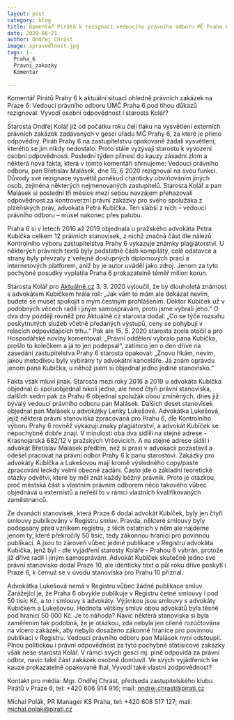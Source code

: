 ```yaml
---
layout: post
category: blog
title: Komentář Pirátů k rezignaci vedoucího právního odboru MČ Praha 6
date: 2020-06-21
author: Ondřej Chrást
image: spravedlnost.jpg
tags: |-
  Praha_6
  Pravni_zakazky
  Komentar
  
---
```

Komentář Pirátů Prahy 6 k aktuální situaci ohledně právních zakázek na Praze 6: Vedoucí právního odboru ÚMČ Praha 6 pod tíhou důkazů rezignoval. Vyvodí osobní odpovědnost i starosta Kolář?

Starosta Ondřej Kolář již od počátku roku čelí tlaku na vysvětlení externích  právních zakázek zadávaných v gesci úřadu MČ Prahy 6, za které je přímo odpovědný. Piráti Prahy 6 na zastupitelstvu opakovaně žádali vysvětlení, kterého se jim nikdy nedostalo. Proto stále vyzývají starostu k vyvození osobní odpovědnosti. Poslední týden přinesl do kauzy zásadní zlom a některá nová fakta, která v tomto komentáři shrnujeme:
Vedoucí právního odboru, pan Břetislav Malásek, dne 15. 6 2020 rezignoval na svou funkci. Důvody své rezignace vysvětlil poněkud chaoticky obviňováním jiných osob, zejména některých nejmenovaných zastupitelů. Starosta  Kolář a pan Malásek si poslední tři měsíce mezi sebou navzájem přehazovali odpovědnost za kontroverzní právní zakázky pro svého spolužáka z plzeňských práv, advokáta Petra Kubíčka. Ten slabší z nich – vedoucí právního odboru – musel nakonec přes palubu.

Praha 6 si v letech 2016 až 2019 objednala u pražského advokáta Petra Kubíčka celkem 12 právních stanovisek, z nichž značná část dle nálezů Kontrolního výboru zastupitelstva Prahy 6 vykazuje známky plagiátorství. U některých právních textů byly podstatné části kompiláty, celé odstavce a strany byly převzaty z veřejně dostupných diplomových prací a internetových platforem, aniž by je autor uváděl jako zdroj. Jenom za tyto pochybné posudky vyplatila Praha 6 prokazatelně téměř milion korun. 

Starosta Kolář pro [Aktuálně.cz](https://zpravy.aktualne.cz/domaci/dva-pravni-posudky-za-340-tisic-psal-je-starostuv-spoluzak-r/r~8762f8485a3911eab408ac1f6b220ee8/) 3. 3. 2020 vyloučil, že by dlouholetá známost s advokátem Kubíčkem hrála roli: „Jak vám to mám ale dokázat nevím, budete se muset spokojit s mým čestným prohlášením. Doktor Kubíček už v podobných věcech radil i jiným samosprávám, proto jsme vybrali jeho.“ O dva dny později rovněž pro Aktuálně.cz starosta dodal: „Co se týče rozsahu poskytnutých služeb včetně předaných výstupů, ceny se pohybují v relacích odpovídajících trhu.“ Pak ale 15. 5. 2020 starosta zcela otočil a pro Hospodářské noviny komentoval: „Právní oddělení vybralo pana Kubíčka, prošlo to kolečkem a já to jen podepsal“, zatímco jen o den dříve na zasedání zastupitelstva Prahy 6 starosta opakoval: „Znovu říkám, nevím, jakou metodikou byly vybírány ty advokátní kanceláře. Já znám opravdu jenom pana Kubíčka, u něhož jsem si objednal jedno jediné stanovisko.“

Fakta však mluví jinak. Starosta mezi roky 2016 a 2019 u advokáta Kubíčka objednal či spoluobjednal nikoli jedno, ale hned čtyři právní stanoviska, dalších sedm pak za Prahu 6 objednal spolužák obou zmíněných, dnes již bývalý vedoucí právního odboru pan Malásek. Dalších deset stanovisek objednal pan Malásek u advokátky Lenky Lukešové. Advokátka Lukešová, jejíž některá právní stanoviska zpracovaná pro Prahu 6, dle Kontrolního výboru Prahy 6 rovněž vykazují znaky plagiátorství, a advokát Kubíček se nepochybně dobře znají. V minulosti oba dva sídlili na stejné  adrese - Krasnojarská 682/12 v pražských Vršovicích. A na stejné adrese sídlil i advokát Břetislav Malásek předtím, než si praxi v advokacii pozastavil a odešel pracovat na právní odbor  Prahy 6 k panu starostovi. Zakázky pro advokáty Kubíčka a Lukešovou mají kromě výsledného copy/paste zpracování leckdy velmi obecné zadání. Často jde o základní teoretické otázky odvětví, které by měl znát každý běžný právník. Proto je otázkou, proč městská část s vlastním právním odborem něco takového vůbec objednává u externistů a neřeší to v rámci vlastních kvalifikovaných zaměstnanců.

Ze dvanácti stanovisek, která Praze 6 dodal advokát Kubíček, byly jen čtyři smlouvy publikovány v Registru smluv. Pravda, některé smlouvy byly podepsány před vznikem registru, z těch ostatních v něm ale najdeme jenom ty, které překročily 50 tisíc, tedy zákonnou hranici pro povinnou publikaci. A jsou to zároveň vůbec jediné publikace v Registru advokáta Kubíčka, jenž byl - dle vyjádření starosty Koláře - Prahou 6 vybrán, protože již dříve radil i jiným samosprávám. Advokát Kubíček skutečně jedno své právní stanovisko dodal Praze 10, ale identický text o půl roku dříve poskytl i Praze 6, k čemuž se v úvodu stanoviska pro Prahu 10 přiznal.

Advokátka Lukešová nemá v Registru vůbec žádné publikace smluv. Zarážející je, že Praha 6 obvykle publikuje v Registru četné smlouvy i pod 50 tisíc Kč, a to i smlouvy s advokáty. Výjimkou jsou smlouvy s advokáty Kubíčkem a Lukešovou. Hodnota většiny smluv obou advokátů byla těsně pod hranicí 50 000 Kč. Je to náhoda? Navíc některá stanoviska si byla zaměřením tak podobná, že je otázkou, zda nebyla jen cíleně rozúčtována na vícero zakázek, aby nebylo dosaženo zákonné hranice pro povinnou publikaci v Registru.
Vedoucí právního odboru pan Malásek nyní odstoupil. Plnou politickou i právní odpovědnost za tyto pochybné statisícové zakázky však nese starosta Kolář. V rámci svých gescí mj. plně odpovídá za právní odbor, navíc také část zakázek osobně domluvil. Ve svých vyjádřeních ke kauze prokazatelně opakovaně lhal. Vyvodí také vlastní zodpovědnost? 

Kontakt pro média: Mgr. Ondřej Chrást, předseda zastupitelského klubu Pirátů v Praze 6, tel: +420 606 914 916; mail: ondrej.chrast@pirati.cz

Michal Polák, PR Manager KS Praha, tel: +420 608 517 127; mail: michal.polak@pirati.cz
